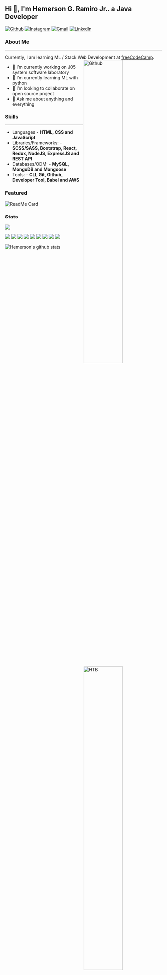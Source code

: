 ## Hi 👋, I'm Hemerson G. Ramiro Jr.. a Java Developer ##

[![Github](https://img.shields.io/badge/-Github-000?style=flat&logo=Github&logoColor=white)](https://github.com/Jamer05)
[![Instagram](https://img.shields.io/badge/-Instagram-c13584?style=flat&labelColor=c13584&logo=instagram&logoColor=white)](/)
[![Gmail](https://img.shields.io/badge/-Gmail-c14438?style=flat&logo=Gmail&logoColor=white)](mailto:)
[![LinkedIn](https://img.shields.io/badge/-LinkedIn-00B3FF?style=flat&logo=LinkedIn&logoColor=white)](https://www.linkedin.com/in/hemerson-ramiro-jr-9b64301a2)
&nbsp;

### About Me ###
----------------------------------------------------------------------------------------------------------------------------
Currently, I am learning ML / Stack Web Development at [freeCodeCamp](https://freeCodeCamp.org/).
<img width="50%" align="right" alt="Github" src="https://raw.githubusercontent.com/onimur/.github/master/.resources/git-header.svg" />
<img width="50%" align="right" alt="HTB" src="http://www.hackthebox.eu/badge/image/451297" />
- 🔭 I’m currently working on J05 system software laboratory
- 🌱 I’m currently learning ML with python
- 👯 I’m looking to collaborate on open source project
- 💬 Ask me about anything and everything

### Skills ###
----------------------------------------------------------------------------------------------------------------------------
- Languages - **HTML, CSS and JavaScript**
- Libraries/Frameworks: - **SCSS/SASS, Bootstrap, React, Redux, NodeJS, ExpressJS and REST API**
- Databases/ODM: - **MySQL, MongoDB and Mongoose**
- Tools: - **CLI, Git, Github, Developer Tool, Babel and AWS**


### Featured ###
![ReadMe Card](https://github-readme-stats.vercel.app/api/pin/?username=Jamer05&repo=Jamer-Spammer&theme=light)

### Stats ###
<a href="https://github.com/Jamer05">
  <img src="https://github-readme-stats.vercel.app/api/top-langs/?username=Jamer05&show_icons=true&theme=white-green&layout=compact" alt"Most use languages"/>
</a>
<p>

  <img src="https://img.shields.io/badge/Html5-%E2%98%85%E2%98%85%E2%98%85%E2%98%85%E2%98%85-ff7851" /> 
  <img src="https://img.shields.io/badge/CSS3-%E2%98%85%E2%98%85%E2%98%85%E2%98%85%E2%98%85-9D00FF" /> 
  <img src="https://img.shields.io/badge/Java-%E2%98%85%E2%98%85%E2%98%85%E2%98%85%E2%98%85-FF8700" />
  <img src="https://img.shields.io/badge/JavaScript-%E2%98%85%E2%98%85%E2%98%85%E2%98%85%E2%98%85-FFFF00" /> 
  <img src="https://img.shields.io/badge/ReactJS-%E2%98%85%E2%98%85%E2%98%85%E2%98%85%E2%98%85-FF8894" /> 
  <img src="https://img.shields.io/badge/Angular-%E2%98%85%E2%98%85%E2%98%85%E2%98%85%E2%98%86-FF0000" />
  <img src="https://img.shields.io/badge/Python-%E2%98%85%E2%98%85%E2%98%85%E2%98%85%E2%98%85-0000FF" /> 
  <img src="https://img.shields.io/badge/Ruby-%E2%98%85%E2%98%85%E2%98%86%E2%98%86%E2%98%86-B27300" />
  <img src="https://img.shields.io/badge/Shell-%E2%98%85%E2%98%85%E2%98%85%E2%98%86%E2%98%86-6EFF00" />
 
  ![Hemerson's github stats](https://github-readme-stats.vercel.app/api?username=Jamer05&hide=["issues"]&show_icons=true)

</p>

